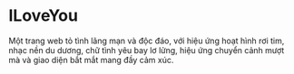 # ILoveYou
Một trang web tỏ tình lãng mạn và độc đáo, với hiệu ứng hoạt hình rơi tim, nhạc nền du dương, chữ tình yêu bay lơ lửng, hiệu ứng chuyển cảnh mượt mà và giao diện bắt mắt mang đầy cảm xúc.
